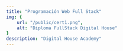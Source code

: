 ```yaml
---
title: "Programación Web Full Stack"
img: {
    url: "/public/cert1.png",
    alt: "Diploma FullStack Digital House"
}
description: "Digital House Academy"
---
```


